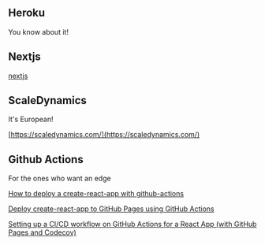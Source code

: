 
## Heroku

You know about it!

## Nextjs

[nextjs](https://nextjs.org/)

## ScaleDynamics

It's European!

[https://scaledynamics.com/](https://scaledynamics.com/)


## Github Actions

For the ones who want an edge

[How to deploy a create-react-app with github-actions](https://cmichel.medium.com/how-to-deploy-a-create-react-app-with-github-actions-5e01f7a7b6b)

[Deploy create-react-app to GitHub Pages using GitHub Actions](https://medium.com/swlh/deploy-create-react-app-to-github-pages-using-github-actions-4e95ae7fd65f)


[Setting up a CI/CD workflow on GitHub Actions for a React App (with GitHub Pages and Codecov)](https://dev.to/dyarleniber/setting-up-a-ci-cd-workflow-on-github-actions-for-a-react-app-with-github-pages-and-codecov-4hnp)
